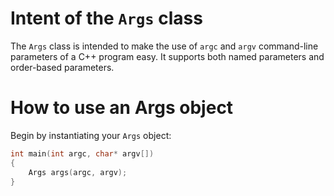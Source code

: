 # Intent of the `Args` class

The `Args` class is intended to make the use of `argc` and `argv` command-line parameters of a C++ program easy. It
supports both named parameters and order-based parameters.

# How to use an Args object

Begin by instantiating your `Args` object:
```c++
int main(int argc, char* argv[])
{
	Args args(argc, argv);
}
```
